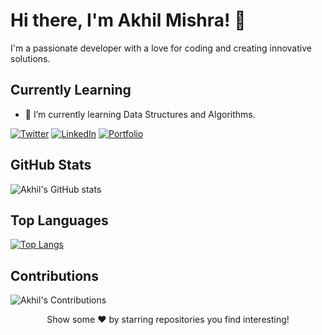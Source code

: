 <!-- Your Name -->
# Hi there, I'm Akhil Mishra! 👋

<!-- Introduction -->
I'm a passionate developer with a love for coding and creating innovative solutions.

<!-- Current Learning Language -->
## Currently Learning

- 🔭 I’m currently learning Data Structures and Algorithms.

<!-- Social Media Links -->
[![Twitter](https://img.shields.io/badge/twitter-follow-green)](https://twitter.com/akhilmishra210)
[![LinkedIn](https://img.shields.io/badge/LinkedIn-Connect-blue)](https://www.linkedin.com/in/akhilmishra210)
[![Portfolio](https://img.shields.io/badge/Portfolio-Visit-red)](https://akhilmishra210.github.io)

<!-- GitHub Stats -->
## GitHub Stats

![Akhil's GitHub stats](https://github-readme-stats.vercel.app/api?username=akhilmishra210&show_icons=true&theme=dark)

<!-- Top Languages -->
## Top Languages

[![Top Langs](https://github-readme-stats.vercel.app/api/top-langs/?username=akhilmishra210&layout=compact&theme=dark)](https://github.com/akhilmishra210)

<!-- Contributions -->
## Contributions

![Akhil's Contributions](https://github-readme-streak-stats.herokuapp.com/?user=akhilmishra210&theme=dark)

<!-- Footer -->
<p align="center">
    Show some ❤️ by starring repositories you find interesting!
</p>
